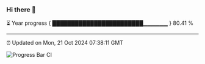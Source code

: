 ### Hi there 👋

⏳ Year progress { ████████████████████████▁▁▁▁▁▁ } 80.41 %

---

⏰ Updated on Mon, 21 Oct 2024 07:38:11 GMT

![Progress Bar CI](https://github.com/IshwaranRudhara/GIT-ACTION/workflows/Progress%20Bar%20CI/badge.svg)
